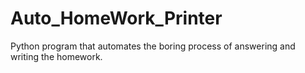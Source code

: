 # Auto_HomeWork_Printer
Python program that automates the boring process of answering and writing the homework.
